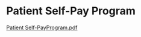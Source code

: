 # Patient Self-Pay Program

[Patient Self-PayProgram.pdf](Patient%20Self-Pay%20Program%204f25a90ab1d44a078598ae4b5077b8be/Patient_Self-PayProgram.pdf)